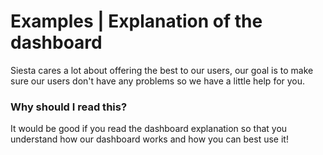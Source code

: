 # Examples | Explanation of the dashboard
Siesta cares a lot about offering the best to our users, our goal is to make sure our users don't have any problems so we have a little help for you.

### Why should I read this?
It would be good if you read the dashboard explanation so that you understand how our dashboard works and how you can best use it!

